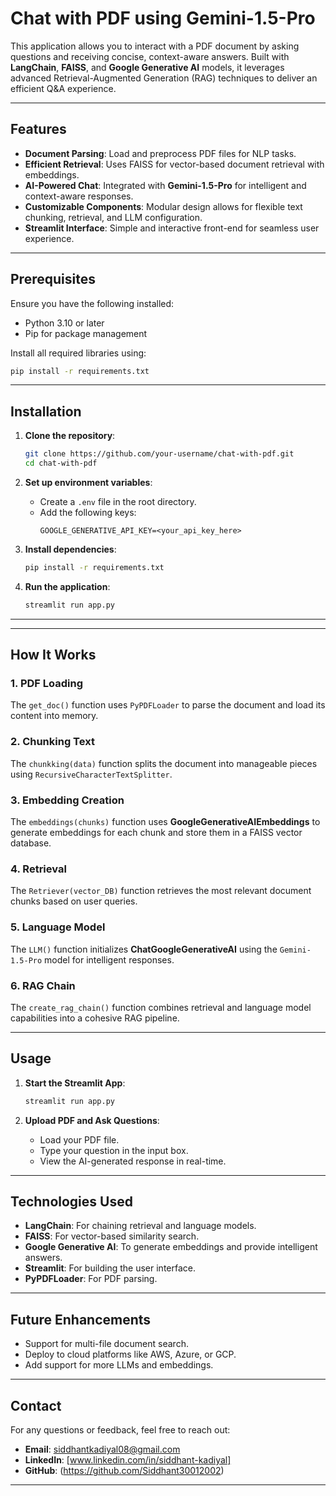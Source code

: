 
# Chat with PDF using Gemini-1.5-Pro 

This application allows you to interact with a PDF document by asking questions and receiving concise, context-aware answers. Built with **LangChain**, **FAISS**, and **Google Generative AI** models, it leverages advanced Retrieval-Augmented Generation (RAG) techniques to deliver an efficient Q&A experience.

---

## Features

- **Document Parsing**: Load and preprocess PDF files for NLP tasks.  
- **Efficient Retrieval**: Uses FAISS for vector-based document retrieval with embeddings.  
- **AI-Powered Chat**: Integrated with **Gemini-1.5-Pro** for intelligent and context-aware responses.  
- **Customizable Components**: Modular design allows for flexible text chunking, retrieval, and LLM configuration.  
- **Streamlit Interface**: Simple and interactive front-end for seamless user experience.  

---

## Prerequisites

Ensure you have the following installed:
- Python 3.10 or later
- Pip for package management

Install all required libraries using:
```bash
pip install -r requirements.txt
```

---

## Installation

1. **Clone the repository**:
   ```bash
   git clone https://github.com/your-username/chat-with-pdf.git
   cd chat-with-pdf
   ```

2. **Set up environment variables**:
   - Create a `.env` file in the root directory.
   - Add the following keys:
     ```
     GOOGLE_GENERATIVE_API_KEY=<your_api_key_here>
     ```

3. **Install dependencies**:
   ```bash
   pip install -r requirements.txt
   ```

4. **Run the application**:
   ```bash
   streamlit run app.py
   ```

---


---

## How It Works

### 1. **PDF Loading**
The `get_doc()` function uses `PyPDFLoader` to parse the document and load its content into memory.

### 2. **Chunking Text**
The `chunkking(data)` function splits the document into manageable pieces using `RecursiveCharacterTextSplitter`.

### 3. **Embedding Creation**
The `embeddings(chunks)` function uses **GoogleGenerativeAIEmbeddings** to generate embeddings for each chunk and store them in a FAISS vector database.

### 4. **Retrieval**
The `Retriever(vector_DB)` function retrieves the most relevant document chunks based on user queries.

### 5. **Language Model**
The `LLM()` function initializes **ChatGoogleGenerativeAI** using the `Gemini-1.5-Pro` model for intelligent responses.

### 6. **RAG Chain**
The `create_rag_chain()` function combines retrieval and language model capabilities into a cohesive RAG pipeline.

---

## Usage

1. **Start the Streamlit App**:
   ```bash
   streamlit run app.py
   ```

2. **Upload PDF and Ask Questions**:
   - Load your PDF file.
   - Type your question in the input box.
   - View the AI-generated response in real-time.

---

## Technologies Used

- **LangChain**: For chaining retrieval and language models.  
- **FAISS**: For vector-based similarity search.  
- **Google Generative AI**: To generate embeddings and provide intelligent answers.  
- **Streamlit**: For building the user interface.  
- **PyPDFLoader**: For PDF parsing.

---


## Future Enhancements

-  Support for multi-file document search.  
-  Deploy to cloud platforms like AWS, Azure, or GCP.  
-  Add support for more LLMs and embeddings.  

---


## Contact

For any questions or feedback, feel free to reach out:

- **Email**: siddhantkadiyal08@gmail.com  
- **LinkedIn**: [www.linkedin.com/in/siddhant-kadiyal]
- **GitHub**: (https://github.com/Siddhant30012002)

--- 
